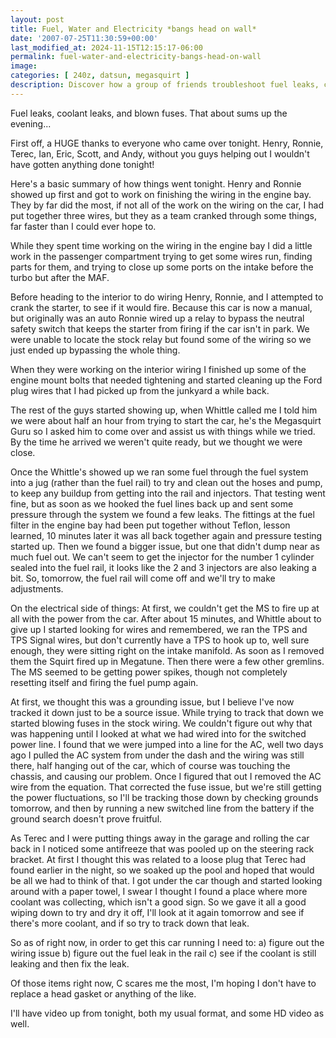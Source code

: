 ```yaml
---
layout: post
title: Fuel, Water and Electricity *bangs head on wall*
date: '2007-07-25T11:30:59+00:00'
last_modified_at: 2024-11-15T12:15:17-06:00
permalink: fuel-water-and-electricity-bangs-head-on-wall
image: 
categories: [ 240z, datsun, megasquirt ]
description: Discover how a group of friends troubleshoot fuel leaks, coolant leaks, and blown fuses in a car makeover, strengthening teamwork and engineering skil...
---
```


Fuel leaks, coolant leaks, and blown fuses. That about sums up the evening...

First off, a HUGE thanks to everyone who came over tonight. Henry, Ronnie, Terec, Ian, Eric, Scott, and Andy, without you guys helping out I wouldn't have gotten anything done tonight!

Here's a basic summary of how things went tonight. Henry and Ronnie showed up first and got to work on finishing the wiring in the engine bay. They by far did the most, if not all of the work on the wiring on the car, I had put together three wires, but they as a team cranked through some things, far faster than I could ever hope to.

While they spent time working on the wiring in the engine bay I did a little work in the passenger compartment trying to get some wires run, finding parts for them, and trying to close up some ports on the intake before the turbo but after the MAF.

Before heading to the interior to do wiring Henry, Ronnie, and I attempted to crank the starter, to see if it would fire. Because this car is now a manual, but originally was an auto Ronnie wired up a relay to bypass the neutral safety switch that keeps the starter from firing if the car isn't in park. We were unable to locate the stock relay but found some of the wiring so we just ended up bypassing the whole thing.

When they were working on the interior wiring I finished up some of the engine mount bolts that needed tightening and started cleaning up the Ford plug wires that I had picked up from the junkyard a while back.

The rest of the guys started showing up, when Whittle called me I told him we were about half an hour from trying to start the car, he's the Megasquirt Guru so I asked him to come over and assist us with things while we tried. By the time he arrived we weren't quite ready, but we thought we were close.

Once the Whittle's showed up we ran some fuel through the fuel system into a jug (rather than the fuel rail) to try and clean out the hoses and pump, to keep any buildup from getting into the rail and injectors. That testing went fine, but as soon as we hooked the fuel lines back up and sent some pressure through the system we found a few leaks. The fittings at the fuel filter in the engine bay had been put together without Teflon, lesson learned, 10 minutes later it was all back together again and pressure testing started up. Then we found a bigger issue, but one that didn't dump near as much fuel out. We can't seem to get the injector for the number 1 cylinder sealed into the fuel rail, it looks like the 2 and 3 injectors are also leaking a bit. So, tomorrow, the fuel rail will come off and we'll try to make adjustments.

On the electrical side of things: At first, we couldn't get the MS to fire up at all with the power from the car. After about 15 minutes, and Whittle about to give up I started looking for wires and remembered, we ran the TPS and TPS Signal wires, but don't currently have a TPS to hook up to, well sure enough, they were sitting right on the intake manifold. As soon as I removed them the Squirt fired up in Megatune. Then there were a few other gremlins. The MS seemed to be getting power spikes, though not completely resetting itself and firing the fuel pump again.

At first, we thought this was a grounding issue, but I believe I've now tracked it down just to be a source issue. While trying to track that down we started blowing fuses in the stock wiring. We couldn't figure out why that was happening until I looked at what we had wired into for the switched power line. I found that we were jumped into a line for the AC, well two days ago I pulled the AC system from under the dash and the wiring was still there, half hanging out of the car, which of course was touching the chassis, and causing our problem. Once I figured that out I removed the AC wire from the equation. That corrected the fuse issue, but we're still getting the power fluctuations, so I'll be tracking those down by checking grounds tomorrow, and then by running a new switched line from the battery if the ground search doesn't prove fruitful.

As Terec and I were putting things away in the garage and rolling the car back in I noticed some antifreeze that was pooled up on the steering rack bracket. At first I thought this was related to a loose plug that Terec had found earlier in the night, so we soaked up the pool and hoped that would be all we had to think of that. I got under the car though and started looking around with a paper towel, I swear I thought I found a place where more coolant was collecting, which isn't a good sign. So we gave it all a good wiping down to try and dry it off, I'll look at it again tomorrow and see if there's more coolant, and if so try to track down that leak.

So as of right now, in order to get this car running I need to:
a) figure out the wiring issue
b) figure out the fuel leak in the rail
c) see if the coolant is still leaking and then fix the leak.

Of those items right now, C scares me the most, I'm hoping I don't have to replace a head gasket or anything of the like.

I'll have video up from tonight, both my usual format, and some HD video as well.


